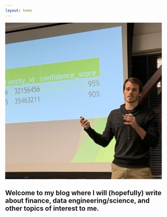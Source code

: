 ```yaml
---
layout: home
---
```

![Please work](assets/profile_pic.jpeg)
<h2>
Welcome to my blog where I will (hopefully) write
about finance, data engineering/science, and other topics of interest
to me.
</h2>